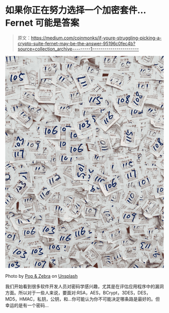 # 如果你正在努力选择一个加密套件… Fernet 可能是答案

> 原文：<https://medium.com/coinmonks/if-youre-struggling-picking-a-crypto-suite-fernet-may-be-the-answer-95196c0fec4b?source=collection_archive---------1----------------------->

![](img/6395dcfeeb742e0548f69db5ac1df4b3.png)

Photo by [Pop & Zebra](https://unsplash.com/@popnzebra?utm_source=unsplash&utm_medium=referral&utm_content=creditCopyText) on [Unsplash](https://unsplash.com/s/photos/token?utm_source=unsplash&utm_medium=referral&utm_content=creditCopyText)

我们开始看到很多软件开发人员对密码学感兴趣，尤其是在评估应用程序中的漏洞方面。所以对于一些人来说，要面对:RSA，AES，BCrypt，3DES，DES，MD5，HMAC，私钥，公钥，和…你可能认为你不可能决定哪条路是最好的。但幸运的是有一个密码…